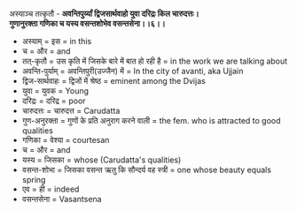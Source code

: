 अस्याञ्च तत्कृतौ -
**अवन्तिपुर्य्यां द्विजसार्थवाहो युवा दरिद्रः किल चारुदत्तः।\
गुणानुरक्ता गणिका च यस्य वसन्तशोभेव वसन्तसेना।।६।।**

- अस्याम् = इस = in this
- च = और = and
- तत्-कृतौ = उस कृति में जिसके बारे में बात हो रही है = in the work we are talking about
- अवन्ति-पुर्याम् = अवन्तिपुरी(उज्जैन) में = In the city of avanti, aka Ujjain
- द्विज-सार्थवाहः = द्विजों में श्रेष्ठ = eminent among the Dvijas
- युवा = युवक = Young
- दरिद्रः = दरिद्र = poor
- चारुदत्तः = चारुदत्त = Carudatta
- गुण-अनुरक्ता = गुणों के प्रति अनुराग करने वाली = the fem. who is attracted to good qualities
- गणिका = वेश्या = courtesan
- च = और = and
- यस्य = जिसका = whose (Carudatta's qualities)
- वसन्त-शोभा = जिसका वसन्त ऋतु कि सौन्दर्य वह स्त्री = one whose beauty equals spring
- एव = ही = indeed
- वसन्तसेना = Vasantsena